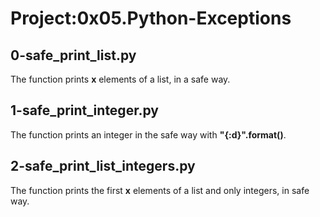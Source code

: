 # Project:0x05.Python-Exceptions

## 0-safe_print_list.py

The function prints **x** elements of a list, in a safe way.

## 1-safe_print_integer.py

The function prints an integer in the safe way with **"{:d}".format()**.

## 2-safe_print_list_integers.py

The function prints the first **x** elements of a list and only integers, in safe way.